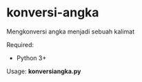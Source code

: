 # konversi-angka
Mengkonversi angka menjadi sebuah kalimat

Required:
- Python 3+

Usage: <b>konversiangka.py</b>
